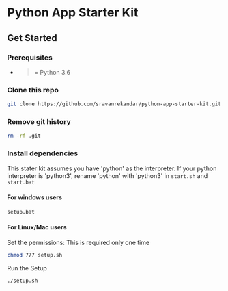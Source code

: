 # Python App Starter Kit

## Get Started

### Prerequisites

- >= Python 3.6

### Clone this repo

```bash
git clone https://github.com/sravanrekandar/python-app-starter-kit.git my_app && cd my_app
```

### Remove git history

```bash
rm -rf .git
```

### Install dependencies

This stater kit assumes you have 'python' as the interpreter.
If your python interpreter is 'python3', rename 'python' with 'python3' in ```start.sh``` and ```start.bat```

#### For windows users

```bash
setup.bat
```

#### For Linux/Mac users

Set the permissions: This is required only one time

```bash
chmod 777 setup.sh
```

Run the Setup

```bash
./setup.sh
```

